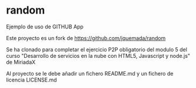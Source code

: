 # random
Ejemplo de uso de GITHUB App

Este proyecto es un fork de https://github.com/jquemada/random

Se ha clonado para completar el ejercicio P2P obligatorio del modulo 5 del curso 
"Desarrollo de servicios en la nube con HTML5, Javascript y node.js" de MiriadaX

Al proyecto se le debe añadir un fichero README.md y un fichero de licencia LICENSE.md
